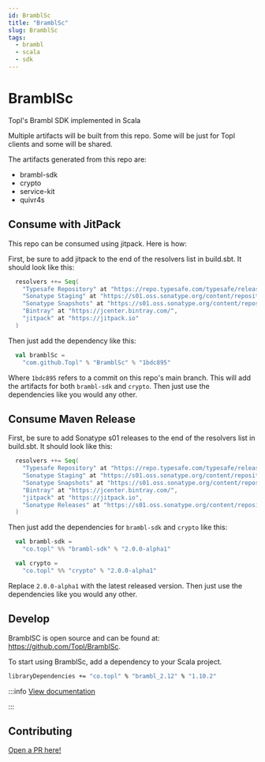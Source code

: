 ```yaml
---
id: BramblSc
title: "BramblSc"
slug: BramblSc
tags:
  - brambl
  - scala
  - sdk
---
```


# BramblSc

Topl's Brambl SDK implemented in Scala

Multiple artifacts will be built from this repo. Some will be just for Topl clients and some will be shared. 

The artifacts generated from this repo are:

- brambl-sdk
- crypto
- service-kit
- quivr4s

## Consume with JitPack

This repo can be consumed using jitpack. Here is how:

First, be sure to add jitpack to the end of the resolvers list in build.sbt. It should look like this:
```sbt
  resolvers ++= Seq(
    "Typesafe Repository" at "https://repo.typesafe.com/typesafe/releases/",
    "Sonatype Staging" at "https://s01.oss.sonatype.org/content/repositories/staging",
    "Sonatype Snapshots" at "https://s01.oss.sonatype.org/content/repositories/snapshots/",
    "Bintray" at "https://jcenter.bintray.com/",
    "jitpack" at "https://jitpack.io"
  )
```

Then just add the dependency like this:
```sbt
  val bramblSc =
    "com.github.Topl" % "BramblSc" % "1bdc895"
```
Where `1bdc895` refers to a commit on this repo's main branch. This will add the artifacts for both `brambl-sdk` and `crypto`.
Then just use the dependencies like you would any other.

## Consume Maven Release

First, be sure to add Sonatype s01 releases to the end of the resolvers list in build.sbt. It should look like this:
```sbt
  resolvers ++= Seq(
    "Typesafe Repository" at "https://repo.typesafe.com/typesafe/releases/",
    "Sonatype Staging" at "https://s01.oss.sonatype.org/content/repositories/staging",
    "Sonatype Snapshots" at "https://s01.oss.sonatype.org/content/repositories/snapshots/",
    "Bintray" at "https://jcenter.bintray.com/",
    "jitpack" at "https://jitpack.io",
    "Sonatype Releases" at "https://s01.oss.sonatype.org/content/repositories/releases/"
  )
```

Then just add the dependencies for `brambl-sdk` and `crypto` like this:
```sbt
  val brambl-sdk =
    "co.topl" %% "brambl-sdk" % "2.0.0-alpha1"
```

```sbt
  val crypto =
    "co.topl" %% "crypto" % "2.0.0-alpha1"
```

Replace `2.0.0-alpha1` with the latest released version. Then just use the dependencies like you would any other.

## Develop

BramblSC is open source and can be found at: https://github.com/Topl/BramblSc.

To start using BramblSc, add a dependency to your Scala project.

```sh
libraryDependencies += "co.topl" % "brambl_2.12" % "1.10.2"
```

:::info [View documentation](./scala.mdx)

:::

## Contributing

[Open a PR here!](https://github.com/Topl/BramblSc)
